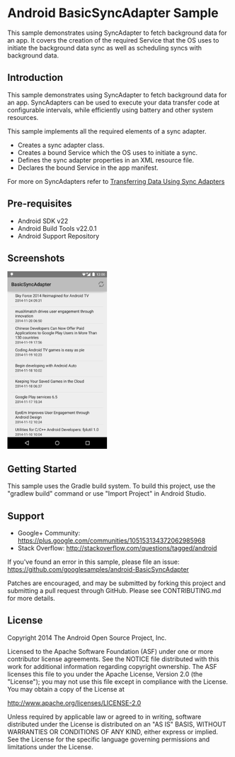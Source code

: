 
Android BasicSyncAdapter Sample
===================================

This sample demonstrates using SyncAdapter to fetch background
data for an app. It covers the creation of the required Service
that the OS uses to initiate the background data sync as well as
scheduling syncs with background data.

Introduction
------------

This sample demonstrates using SyncAdapter to fetch background data
for an app. SyncAdapters can be used to execute your data transfer
code at configurable intervals, while efficiently using battery and
other system resources.

This sample implements all the required elements of a sync adapter.
- Creates a sync adapter class.
- Creates a bound Service which the OS uses to initiate a sync.
- Defines the sync adapter properties in an XML resource file.
- Declares the bound Service in the app manifest.

For more on SyncAdapters refer to [Transferring Data Using Sync Adapters][1]

[1]: http://developer.android.com/training/sync-adapters/index.html

Pre-requisites
--------------

- Android SDK v22
- Android Build Tools v22.0.1
- Android Support Repository

Screenshots
-------------

<img src="screenshots/main.png" height="400" alt="Screenshot"/> 

Getting Started
---------------

This sample uses the Gradle build system. To build this project, use the
"gradlew build" command or use "Import Project" in Android Studio.

Support
-------

- Google+ Community: https://plus.google.com/communities/105153134372062985968
- Stack Overflow: http://stackoverflow.com/questions/tagged/android

If you've found an error in this sample, please file an issue:
https://github.com/googlesamples/android-BasicSyncAdapter

Patches are encouraged, and may be submitted by forking this project and
submitting a pull request through GitHub. Please see CONTRIBUTING.md for more details.

License
-------

Copyright 2014 The Android Open Source Project, Inc.

Licensed to the Apache Software Foundation (ASF) under one or more contributor
license agreements.  See the NOTICE file distributed with this work for
additional information regarding copyright ownership.  The ASF licenses this
file to you under the Apache License, Version 2.0 (the "License"); you may not
use this file except in compliance with the License.  You may obtain a copy of
the License at

http://www.apache.org/licenses/LICENSE-2.0

Unless required by applicable law or agreed to in writing, software
distributed under the License is distributed on an "AS IS" BASIS, WITHOUT
WARRANTIES OR CONDITIONS OF ANY KIND, either express or implied.  See the
License for the specific language governing permissions and limitations under
the License.
